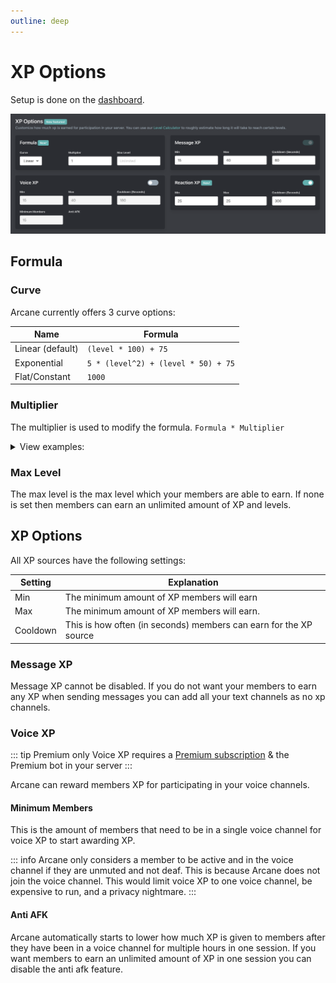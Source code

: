 ```yaml
---
outline: deep
---
```


# XP Options

Setup is done on the [dashboard](../../../core/dashboard).

![XP Options](../../../images/leveling/xp-options.png)

## Formula

### Curve

Arcane currently offers 3 curve options:

| **Name** | **Formula** |
| - | - |
| Linear (default) | `(level * 100) + 75` |
| Exponential | `5 * (level^2) + (level * 50) + 75` |
| Flat/Constant | `1000` |

### Multiplier

The multiplier is used to modify the formula. `Formula * Multiplier`

<details>
	<summary>View examples:</summary>

::: info Example
Let's say you are using the Constant formula which requires exactly 1000 xp for every level.

| **Multiplier** | **Required XP for all levels** |
| - | - |
| 1 | 1000 * 1 = 1000 |
| 5 | 1000 * 5 = 5000 |
| 10 | 1000 * 10 = 10000 |
| 0.5 | 1000 * 0.5 = 500 |

Or if you're using the Linear formula:

| **Multiplier** | **Required XP for level 10** |
| - | - |
| 1 | (10 * 100) + 75) * 1 = 1075 |
| 5 | ((10 * 100) + 75) * 5 = 5375 |
| 10 | ((10 * 100) + 75) * 10 = 10750 |
| 0.5 | ((10 * 100) + 75) * 0.5 = 537.5 = 538 |
:::
</details>

### Max Level

The max level is the max level which your members are able to earn. If none is set then members can earn an unlimited amount of XP and levels.

## XP Options

All XP sources have the following settings:

| **Setting** | **Explanation** |
| - | - |
| Min | The minimum amount of XP members will earn |
| Max | The minimum amount of XP members will earn. |
| Cooldown | This is how often (in seconds) members can earn for the XP source |


### Message XP

Message XP cannot be disabled. If you do not want your members to earn any XP when sending messages you can add all your text channels as no xp channels.

### Voice XP

::: tip Premium only
Voice XP requires a [Premium subscription](/premium.md) & the Premium bot in your server
:::

Arcane can reward members XP for participating in your voice channels.

#### Minimum Members

This is the amount of members that need to be in a single voice channel for voice XP to start awarding XP.

::: info
Arcane only considers a member to be active and in the voice channel if they are unmuted and not deaf. This is because Arcane does not join the voice channel. This would limit voice XP to one voice channel, be expensive to run, and a privacy nightmare.
:::

#### Anti AFK

Arcane automatically starts to lower how much XP is given to members after they have been in a voice channel for multiple hours in one session. If you want members to earn an unlimited amount of XP in one session you can disable the anti afk feature.
